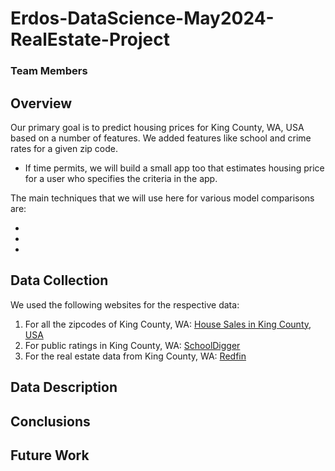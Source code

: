 # Erdos-DataScience-May2024-RealEstate-Project

### Team Members



## Overview

Our primary goal is to predict housing prices for King County, WA, USA based on a number of features. We added features like school and crime rates for a given zip code. 

 - If time permits, we will build a small app too that estimates housing price for a user who specifies the criteria in the app. 

The main techniques that we will use here for various model comparisons are:

-
-
-

## Data Collection 

We used the following websites for the respective data:

1. For all the zipcodes of King County, WA: [House Sales in King County, USA](https://www.kaggle.com/datasets/harlfoxem/housesalesprediction)
2. For public ratings in King County, WA: [SchoolDigger](https://www.schooldigger.com/go/WA/county/King+County/search.aspx)
3. For the real estate data from King County, WA: [Redfin](https://www.redfin.com/county/118/WA/King-County)



## Data Description




## Conclusions

## Future Work


